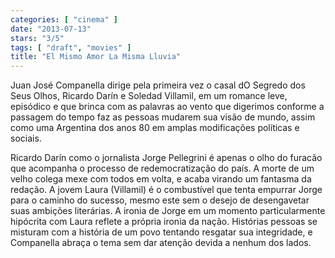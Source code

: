 ```yaml
---
categories: [ "cinema" ]
date: "2013-07-13"
stars: "3/5"
tags: [ "draft", "movies" ]
title: "El Mismo Amor La Misma Lluvia"
---
```

Juan José Companella dirige pela primeira vez o casal dO Segredo
dos Seus Olhos, Ricardo Darín e Soledad Villamil, em um romance leve,
episódico e que brinca com as palavras ao vento que digerimos conforme a
passagem do tempo faz as pessoas mudarem sua visão de mundo, assim como
uma Argentina dos anos 80 em amplas modificações políticas e sociais.

Ricardo Darín como o jornalista Jorge Pellegrini é apenas o olho do
furacão que acompanha o processo de redemocratização do país. A
morte de um velho colega mexe com todos em volta, e acaba virando um
fantasma da redação. A jovem Laura (Villamil) é o combustível que
tenta empurrar Jorge para o caminho do sucesso, mesmo este sem o desejo
de desengavetar suas ambições literárias. A ironia de Jorge em um
momento particularmente hipócrita com Laura reflete a própria ironia
da nação. Histórias pessoas se misturam com a história de um povo
tentando resgatar sua integridade, e Companella abraça o tema sem dar
atenção devida a nenhum dos lados.


